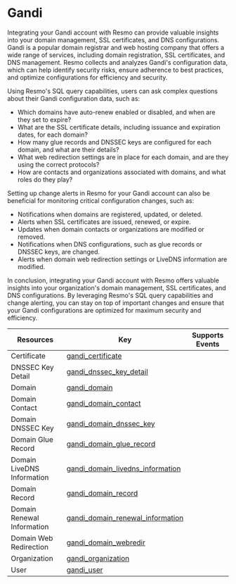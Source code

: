 Gandi
=====
Integrating your Gandi account with Resmo can provide valuable insights into your domain management, SSL certificates, and DNS configurations. Gandi is a popular domain registrar and web hosting company that offers a wide range of services, including domain registration, SSL certificates, and DNS management. Resmo collects and analyzes Gandi's configuration data, which can help identify security risks, ensure adherence to best practices, and optimize configurations for efficiency and security.

Using Resmo's SQL query capabilities, users can ask complex questions about their Gandi configuration data, such as:

* Which domains have auto-renew enabled or disabled, and when are they set to expire?
* What are the SSL certificate details, including issuance and expiration dates, for each domain?
* How many glue records and DNSSEC keys are configured for each domain, and what are their details?
* What web redirection settings are in place for each domain, and are they using the correct protocols?
* How are contacts and organizations associated with domains, and what roles do they play?

Setting up change alerts in Resmo for your Gandi account can also be beneficial for monitoring critical configuration changes, such as:

* Notifications when domains are registered, updated, or deleted.
* Alerts when SSL certificates are issued, renewed, or expire.
* Updates when domain contacts or organizations are modified or removed.
* Notifications when DNS configurations, such as glue records or DNSSEC keys, are changed.
* Alerts when domain web redirection settings or LiveDNS information are modified.

In conclusion, integrating your Gandi account with Resmo offers valuable insights into your organization's domain management, SSL certificates, and DNS configurations. By leveraging Resmo's SQL query capabilities and change alerting, you can stay on top of important changes and ensure that your Gandi configurations are optimized for maximum security and efficiency.

| **Resources**              | **Key**                                                                       | **Supports Events** |
| -------------------------- | ----------------------------------------------------------------------------- | ------------------- |
| Certificate                | [gandi\_certificate](gandi\_certificate.md)                                   |                     |
| DNSSEC Key Detail          | [gandi\_dnssec\_key\_detail](gandi\_dnssec\_key\_detail.md)                   |                     |
| Domain                     | [gandi\_domain](gandi\_domain.md)                                             |                     |
| Domain Contact             | [gandi\_domain\_contact](gandi\_domain\_contact.md)                           |                     |
| Domain DNSSEC Key          | [gandi\_domain\_dnssec\_key](gandi\_domain\_dnssec\_key.md)                   |                     |
| Domain Glue Record         | [gandi\_domain\_glue\_record](gandi\_domain\_glue\_record.md)                 |                     |
| Domain LiveDNS Information | [gandi\_domain\_livedns\_information](gandi\_domain\_livedns\_information.md) |                     |
| Domain Record              | [gandi\_domain\_record](gandi\_domain\_record.md)                             |                     |
| Domain Renewal Information | [gandi\_domain\_renewal\_information](gandi\_domain\_renewal\_information.md) |                     |
| Domain Web Redirection     | [gandi\_domain\_webredir](gandi\_domain\_webredir.md)                         |                     |
| Organization               | [gandi\_organization](gandi\_organization.md)                                 |                     |
| User                       | [gandi\_user](gandi\_user.md)                                                 |                     |
